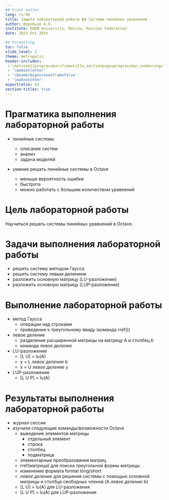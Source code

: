 ```yaml
---
## Front matter
lang: ru-RU
title: Защита лабораторной работы №4 Системы линейных уравнений
author: Воробьев А.О.
institute: RUDN University, Moscow, Russian Federation
date: 2023 Oct 28th

## Formatting
toc: false
slide_level: 2
theme: metropolis
header-includes: 
 - \metroset{progressbar=frametitle,sectionpage=progressbar,numbering=fraction}
 - '\makeatletter'
 - '\beamer@ignorenonframefalse'
 - '\makeatother'
aspectratio: 43
section-titles: true
---
```


# Прагматика выполнения лабораторной работы

- линейные системы
  - описание систем
  - анализ
  - задача моделей

- умение решать линейные системы в Octave
  - меньше вероятность ошибки
  - быстрота
  - можно работать с большим количеством уравнений

# Цель лабораторной работы

Научиться решать системы линейных уравнений в Octave.

# Задачи выполнения лабораторной работы

- решить систему методом Гаусса
- решить систему левым делением
- разложить основную матрицу (LU-разложение)
- разложить основную матрицу (LUP-разложение)

#  Выполнение лабораторной работы

- метод Гаусса
  - операции над строками
  - приведение к треугольному ввиду (команда rref())
- левое деление
  - разделение расширенной матрицы на матрицу А и столбец b
  - команда *левое деление*
- LU-разложение
  - [L U] = lu(A)
  - y = L *левое деление* b
  - x = U *левое деление* y
- LUP-разложение
  - [L U P] = lu(A)

# Результаты выполнения лабораторной работы

- журнал сессии
- изучили следующие команды/возможности Octave
  - выведение элементов матрицы
    - отдельный элемент
    - строка
    - столбец
    - подматрица
  - элементарные преобразования матриц
  - rref(матрица) для поиска треугольной формы матрицы
  - изменение формата format long/short
  - *левое деление* для решения системы с помощью основной матрицы и столбца свободных членов (A *левое деление* b)
  - [L U] = lu(A) для LU-разложения
  - [L U P] = lu(A) для LUP-разложения
